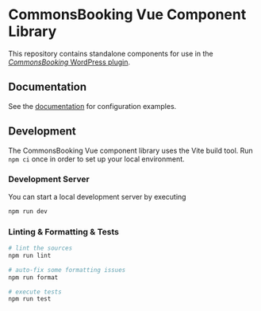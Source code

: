 # CommonsBooking Vue Component Library

This repository contains standalone components for use in the [_CommonsBooking_ WordPress plugin](https://github.com/wielebenwir/commonsbooking).

## Documentation

See the [documentation](./docs/configuration.md) for configuration examples.

## Development

The CommonsBooking Vue component library uses the Vite build tool.
Run `npm ci` once in order to set up your local environment.

### Development Server

You can start a local development server by executing

```sh
npm run dev
```

### Linting & Formatting & Tests

```sh
# lint the sources
npm run lint

# auto-fix some formatting issues
npm run format

# execute tests
npm run test
```
